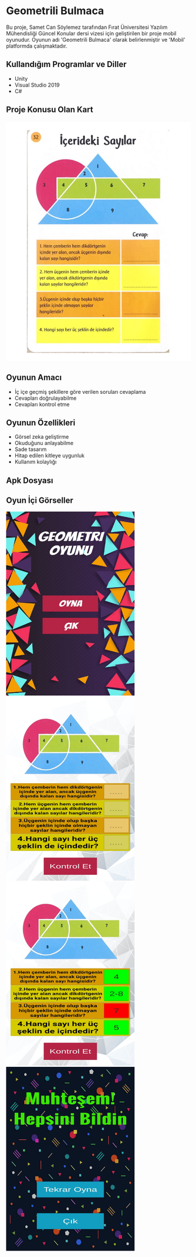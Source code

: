 # Geometrili Bulmaca

Bu proje, Samet Can Söylemez tarafından Fırat Üniversitesi Yazılım Mühendisliği Güncel Konular dersi vizesi için geliştirilen bir proje mobil oyunudur. Oyunun adı 'Geometrili Bulmaca' olarak belirlenmiştir ve 'Mobil' platformda çalışmaktadır.

## Kullandığım Programlar ve Diller

* Unity
* Visual Studio 2019
* C#

## Proje Konusu Olan Kart

 ![Kart Resimi](Kart.png)

## Oyunun Amacı
* İç içe geçmiş şekillere göre verilen soruları cevaplama
* Cevapları doğrulayabilme
* Cevapları kontrol etme

## Oyunun Özellikleri
* Görsel zeka geliştirme
* Okuduğunu anlayabilme
* Sade tasarım
* Hitap edilen kitleye uygunluk
* Kullanım kolaylığı

## Apk Dosyası

## Oyun İçi Görseller
<img src="1.jpg" alt="Resim 1" width="350" height="500"> <img src="2.jpg" alt="Resim 2" width="350" height="500">
<img src="3.jpg" alt="Resim 3" width="350" height="500"> <img src="4.jpg" alt="Resim 4" width="350" height="500">
